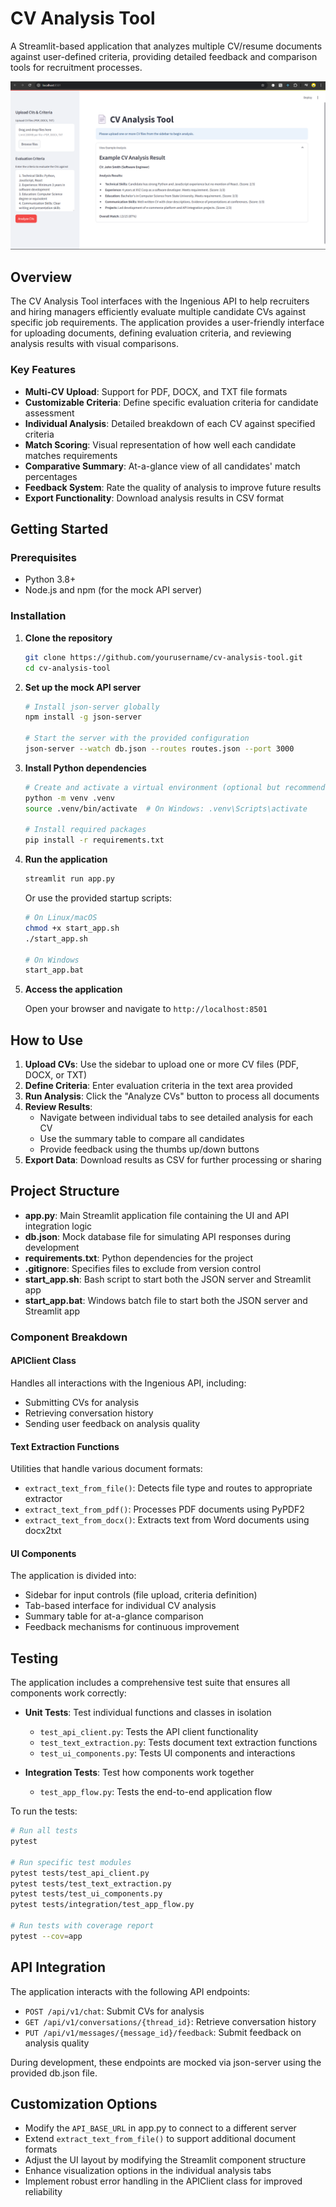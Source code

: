 # CV Analysis Tool

A Streamlit-based application that analyzes multiple CV/resume documents against user-defined criteria, providing detailed feedback and comparison tools for recruitment processes.

![CV Analysis Tool](images/homepage.png)

## Overview

The CV Analysis Tool interfaces with the Ingenious API to help recruiters and hiring managers efficiently evaluate multiple candidate CVs against specific job requirements. The application provides a user-friendly interface for uploading documents, defining evaluation criteria, and reviewing analysis results with visual comparisons.

### Key Features

- **Multi-CV Upload**: Support for PDF, DOCX, and TXT file formats
- **Customizable Criteria**: Define specific evaluation criteria for candidate assessment
- **Individual Analysis**: Detailed breakdown of each CV against specified criteria
- **Match Scoring**: Visual representation of how well each candidate matches requirements
- **Comparative Summary**: At-a-glance view of all candidates' match percentages
- **Feedback System**: Rate the quality of analysis to improve future results
- **Export Functionality**: Download analysis results in CSV format

## Getting Started

### Prerequisites

- Python 3.8+
- Node.js and npm (for the mock API server)

### Installation

1. **Clone the repository**

   ```bash
   git clone https://github.com/yourusername/cv-analysis-tool.git
   cd cv-analysis-tool
   ```

2. **Set up the mock API server**

   ```bash
   # Install json-server globally
   npm install -g json-server

   # Start the server with the provided configuration
   json-server --watch db.json --routes routes.json --port 3000
   ```

3. **Install Python dependencies**

   ```bash
   # Create and activate a virtual environment (optional but recommended)
   python -m venv .venv
   source .venv/bin/activate  # On Windows: .venv\Scripts\activate

   # Install required packages
   pip install -r requirements.txt
   ```

4. **Run the application**

   ```bash
   streamlit run app.py
   ```

   Or use the provided startup scripts:

   ```bash
   # On Linux/macOS
   chmod +x start_app.sh
   ./start_app.sh

   # On Windows
   start_app.bat
   ```

5. **Access the application**

   Open your browser and navigate to `http://localhost:8501`

## How to Use

1. **Upload CVs**: Use the sidebar to upload one or more CV files (PDF, DOCX, or TXT)
2. **Define Criteria**: Enter evaluation criteria in the text area provided
3. **Run Analysis**: Click the "Analyze CVs" button to process all documents
4. **Review Results**:
   - Navigate between individual tabs to see detailed analysis for each CV
   - Use the summary table to compare all candidates
   - Provide feedback using the thumbs up/down buttons
5. **Export Data**: Download results as CSV for further processing or sharing

## Project Structure

- **app.py**: Main Streamlit application file containing the UI and API integration logic
- **db.json**: Mock database file for simulating API responses during development
- **requirements.txt**: Python dependencies for the project
- **.gitignore**: Specifies files to exclude from version control
- **start_app.sh**: Bash script to start both the JSON server and Streamlit app
- **start_app.bat**: Windows batch file to start both the JSON server and Streamlit app

### Component Breakdown

#### APIClient Class

Handles all interactions with the Ingenious API, including:

- Submitting CVs for analysis
- Retrieving conversation history
- Sending user feedback on analysis quality

#### Text Extraction Functions

Utilities that handle various document formats:

- `extract_text_from_file()`: Detects file type and routes to appropriate extractor
- `extract_text_from_pdf()`: Processes PDF documents using PyPDF2
- `extract_text_from_docx()`: Extracts text from Word documents using docx2txt

#### UI Components

The application is divided into:

- Sidebar for input controls (file upload, criteria definition)
- Tab-based interface for individual CV analysis
- Summary table for at-a-glance comparison
- Feedback mechanisms for continuous improvement

## Testing

The application includes a comprehensive test suite that ensures all components work correctly:

- **Unit Tests**: Test individual functions and classes in isolation

  - `test_api_client.py`: Tests the API client functionality
  - `test_text_extraction.py`: Tests document text extraction functions
  - `test_ui_components.py`: Tests UI components and interactions

- **Integration Tests**: Test how components work together
  - `test_app_flow.py`: Tests the end-to-end application flow

To run the tests:

```bash
# Run all tests
pytest

# Run specific test modules
pytest tests/test_api_client.py
pytest tests/test_text_extraction.py
pytest tests/test_ui_components.py
pytest tests/integration/test_app_flow.py

# Run tests with coverage report
pytest --cov=app
```

## API Integration

The application interacts with the following API endpoints:

- `POST /api/v1/chat`: Submit CVs for analysis
- `GET /api/v1/conversations/{thread_id}`: Retrieve conversation history
- `PUT /api/v1/messages/{message_id}/feedback`: Submit feedback on analysis quality

During development, these endpoints are mocked via json-server using the provided db.json file.

## Customization Options

- Modify the `API_BASE_URL` in app.py to connect to a different server
- Extend `extract_text_from_file()` to support additional document formats
- Adjust the UI layout by modifying the Streamlit component structure
- Enhance visualization options in the individual analysis tabs
- Implement robust error handling in the APIClient class for improved reliability
